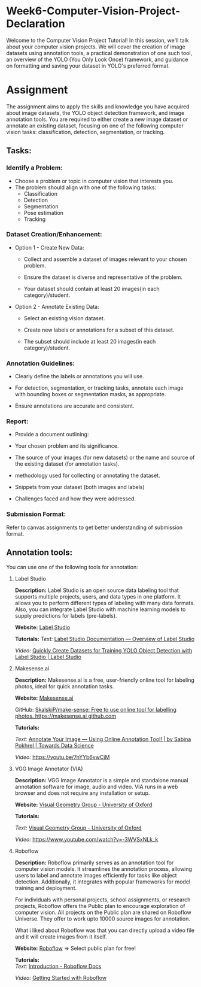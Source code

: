 # Week6-Computer-Vision-Project-Declaration

Welcome to the Computer Vision Project Tutorial! In this session, we'll talk about your computer vision projects. We will cover the creation of image datasets using annotation tools, a practical demonstration of one such tool, an overview of the YOLO (You Only Look Once) framework, and guidance on formatting and saving your dataset in YOLO's preferred format.

# Assignment
The assignment aims to apply the skills and knowledge you have acquired about image datasets, the YOLO object detection framework, and image annotation tools. You are required to either create a new image dataset or annotate an existing dataset, focusing on one of the following computer vision tasks: classification, detection, segmentation, or tracking. 

 
 ## Tasks: 
 ### Identify a Problem: 
- Choose a problem or topic in computer vision that interests you. 
- The problem should align with one of the following tasks: 
  - Classification 
  - Detection 
  - Segmentation 
  - Pose estimation 
  - Tracking 
### Dataset Creation/Enhancement: 
- Option 1 - Create New Data: 

    - Collect and assemble a dataset of images relevant to your chosen problem. 

    - Ensure the dataset is diverse and representative of the problem. 

    - Your dataset should contain at least 20 images(in each category)/student. 
- Option 2 - Annotate Existing Data: 

    - Select an existing vision dataset. 

    - Create new labels or annotations for a subset of this dataset. 

    - The subset should include at least 20 images(in each category)/student. 
### Annotation Guidelines: 

  - Clearly define the labels or annotations you will use. 

  - For detection, segmentation, or tracking tasks, annotate each image with bounding boxes or segmentation masks, as appropriate. 

  - Ensure annotations are accurate and consistent. 
### Report: 

  - Provide a document outlining: 

   - Your chosen problem and its significance. 

   - The source of your images (for new datasets) or the name and source of the existing dataset (for annotation tasks).

   -  methodology used for collecting or annotating the dataset. 

   - Snippets from your dataset (both images and labels) 

   - Challenges faced and how they were addressed. 
### Submission Format: 
Refer to canvas assignments to get better understanding of submission format.

 

 

## Annotation tools: 

You can use one of the following tools for annotation: 

1. Label Studio 

    **Description:** Label Studio is an open source data labeling tool that supports multiple projects, users, and data types in one platform. It allows you to perform different types of labeling with many data formats. Also, you can integrate Label Studio with machine learning models to supply predictions for labels (pre-labels). 

    **Website:** [Label Studio](https://labelstud.io/)

    **Tutorials:** 
      *Text:* [Label Studio Documentation — Overview of Label Studio](https://labelstud.io/guide/get_started.html#Quick-start)
   
      *Video:* [Quickly Create Datasets for Training YOLO Object Detection with Label Studio | Label Studio](https://labelstud.io/blog/quickly-create-datasets-for-training-yolo-object-detection-with-label-studio/) 

 

3. Makesense.ai 

    **Description:** Makesense.ai is a free, user-friendly online tool for labeling photos, ideal for quick annotation tasks. 

   **Website:** [Makesense.ai](https://www.makesense.ai/) 

    GitHub: [SkalskiP/make-sense: Free to use online tool for labelling photos. https://makesense.ai github.com](https://github.com/SkalskiP/make-sense)

    **Tutorials:** 

      *Text:* [Annotate Your Image — Using Online Annotation Tool! | by Sabina Pokhrel | Towards Data Science](https://towardsdatascience.com/annotate-your-image-using-online-annotation-tool-52d0a742daff) 

     *Video:* https://youtu.be/7nYYb6vwCjM 

 

4. VGG Image Annotator (VIA) 

    **Description:** VGG Image Annotator is a simple and standalone manual annotation software for image, audio and video. VIA runs in a web browser and does not require any installation or setup. 

    **Website:** [Visual Geometry Group - University of Oxford](https://www.robots.ox.ac.uk/~vgg/software/via/) 

    **Tutorials:** 

      *Text:*   [Visual Geometry Group - University of Oxford](https://www.robots.ox.ac.uk/~vgg/software/via/) 

      *Video:* https://www.youtube.com/watch?v=-3WVSxNLk_k 

 

5. Roboflow 

     **Description:**  Roboflow primarily serves as an annotation tool for computer vision models. It streamlines the annotation process, allowing users to label and annotate images efficiently for tasks like object detection. Additionally, it integrates with popular frameworks for model training and deployment. 

      For individuals with personal projects, school assignments, or research projects, Roboflow offers the Public plan to encourage exploration of computer vision. All projects on the Public plan are shared on Roboflow Universe. They offer to work upto 10000 source images for annotation.  

      What i liked about Roboflow was that you can directly upload a video file and it will create images from it itself.  

     **Website:** [Roboflow](https://roboflow.com) => Select public plan for free! 

    **Tutorials:**  
      *Text:*  [Introduction - Roboflow Docs](https://docs.roboflow.com/)
   
      *Video:* [Getting Started with Roboflow](https://www.youtube.com/watch?v=O-ZPxTpb2Yg) 

 



 

 

 
